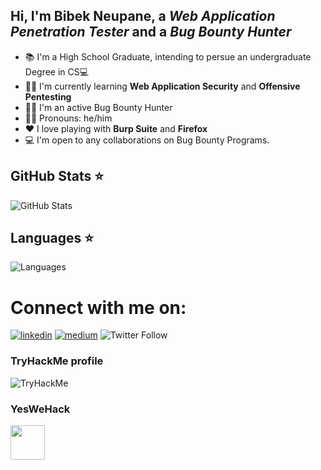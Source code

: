 ## Hi, I'm Bibek Neupane, a *Web Application Penetration Tester* and a *Bug Bounty Hunter*


- 📚 I'm a High School Graduate, intending to persue an undergraduate Degree in CS💻
- 🐱‍👤 I'm currently learning **Web Application Security** and **Offensive Pentesting**
- 🕵️‍♀️ I'm an active Bug Bounty Hunter
- 👱‍♂️ Pronouns: he/him
- ❤️‍ I love playing with **Burp Suite** and **Firefox**
- 💻 I'm open to any collaborations on Bug Bounty Programs.

<h2>GitHub Stats ⭐️ </h2>
<p><img src="https://github-readme-stats.vercel.app/api?username=nb1b3k&show_icons=true&locale=en&theme=tokyonight" alt="GitHub Stats"></p>

<h2>Languages ⭐️ </h2>
<p><img src="https://github-readme-stats.vercel.app/api/top-langs?username=nb1b3k&show_icons=true&locale=en&layout=compact&theme=dracula" alt="Languages"></p>

# Connect with me on:
[![linkedin](https://img.shields.io/badge/linkedin-%230077B5.svg?&style=for-the-badge&logo=linkedin&logoColor=white)](https://www.linkedin.com/in/bibek-neupane-a19ab41aa) [![medium](https://img.shields.io/badge/Medium-12100E?style=for-the-badge&logo=medium&logoColor=white)](https://nb1b3k.medium.com) ![Twitter Follow](https://img.shields.io/twitter/follow/nb1b3k?logo=twitter&style=for-the-badge)


### TryHackMe profile

<img src="https://tryhackme-badges.s3.amazonaws.com/.nb1b3k.png" alt="TryHackMe">

### YesWeHack

<a href="https://yeswehack.com/hunters/nb1b3k"><img src="https://blog.yeswehack.com/wp-content/uploads/2018/09/YWH-black.png" height=55></a>
